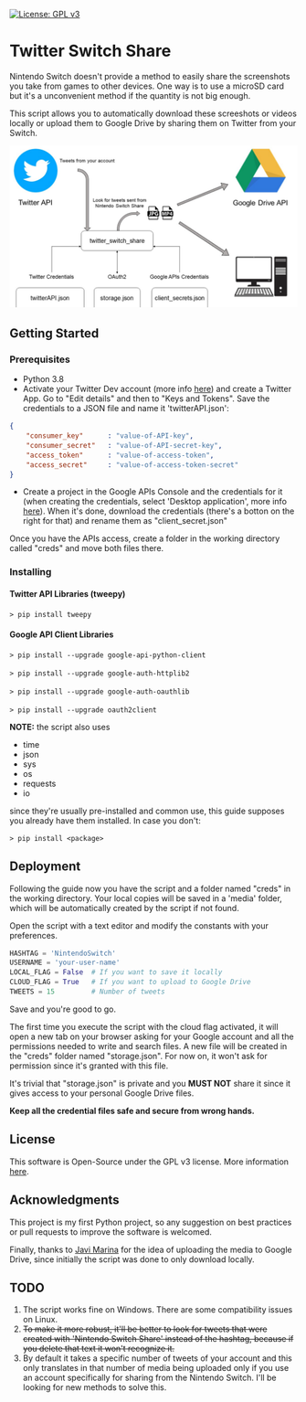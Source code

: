 [![License: GPL v3](https://img.shields.io/badge/License-GPLv3-blue.svg)](https://www.gnu.org/licenses/gpl-3.0)

# Twitter Switch Share
Nintendo Switch doesn't provide a method to easily share the screenshots you take from games to other devices. One way is to use a microSD card but it's a unconvenient method if the quantity is not big enough.

This script allows you to automatically download these screeshots or videos locally or upload them to Google Drive by sharing them on Twitter from your Switch.

![alt text](res/tss_diagram.jpg)

## Getting Started
### Prerequisites
- Python 3.8
- Activate your Twitter Dev account (more info [here](https://developer.twitter.com/en/apply-for-access)) and create a Twitter App. Go to "Edit details" and then to "Keys and Tokens". Save the credentials to a JSON file and name it 'twitterAPI.json':
```JSON
{
    "consumer_key"      : "value-of-API-key",
    "consumer_secret"   : "value-of-API-secret-key",
    "access_token"      : "value-of-access-token",
    "access_secret"     : "value-of-access-token-secret" 
}
```
- Create a project in the Google APIs Console and the credentials for it (when creating the credentials, select 'Desktop application', more info [here](https://support.google.com/googleapi/answer/6158849?hl=en&ref_topic=7013279)). When it's done, download the credentials (there's a botton on the right for that) and rename them as "client_secret.json"

Once you have the APIs access, create a folder in the working directory called "creds" and move both files there.

### Installing
#### Twitter API Libraries (tweepy)
```console
> pip install tweepy
```
#### Google API Client Libraries 
```console
> pip install --upgrade google-api-python-client 

> pip install --upgrade google-auth-httplib2 

> pip install --upgrade google-auth-oauthlib

> pip install --upgrade oauth2client
```
**NOTE:** the script also uses 
- time
- json
- sys
- os
- requests
- io

since they're usually pre-installed and common use, this guide supposes you already have them installed. In case you don't:
```console
> pip install <package>
```
## Deployment
Following the guide now you have the script and a folder named "creds" in the working directory. Your local copies will be saved in a 'media' folder, which will be automatically created by the script if not found.

Open the script with a text editor and modify the constants with your preferences.

```python
HASHTAG = 'NintendoSwitch' 
USERNAME = 'your-user-name'          
LOCAL_FLAG = False  # If you want to save it locally
CLOUD_FLAG = True   # If you want to upload to Google Drive
TWEETS = 15         # Number of tweets                 
```

Save and you're good to go.

The first time you execute the script with the cloud flag activated, it will open a new tab on your browser asking for your Google account and all the permissions needed to write and search files. A new file will be created in the "creds" folder named "storage.json". For now on, it won't ask for permission since it's granted with this file.

It's trivial that "storage.json" is private and you **MUST NOT** share it since it gives access to your personal Google Drive files. 

**Keep all the credential files safe and secure from wrong hands.**

## License
This software is Open-Source under the GPL v3 license. More information [here](LICENSE).

## Acknowledgments
This project is my first Python project, so any suggestion on best practices or pull requests to improve the software is welcomed.

Finally, thanks to [Javi Marina](https://www.github.com/javmarina) for the idea of uploading the media to Google Drive, since initially the script was done to only download locally.

## TODO 

1. The script works fine on Windows. There are some compatibility issues on Linux.
2. ~~To make it more robust, it'll be better to look for tweets that were created with 'Nintendo Switch Share' instead of the hashtag, because if you delete that text it won't recognize it.~~
3. By default it takes a specific number of tweets of your account and this only translates in that number of media being uploaded only if you use an account specifically for sharing from the Nintendo Switch. I'll be looking for new methods to solve this.
